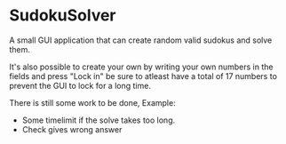 # SudokuSolver

A small GUI application that can create random valid sudokus and solve them.

It's also possible to create your own by writing your own numbers in the fields and press "Lock in" 
be sure to atleast have a total of 17 numbers to prevent the GUI to lock for a long time.

There is still some work to be done, Example:
* Some timelimit if the solve takes too long.
* Check gives wrong answer
